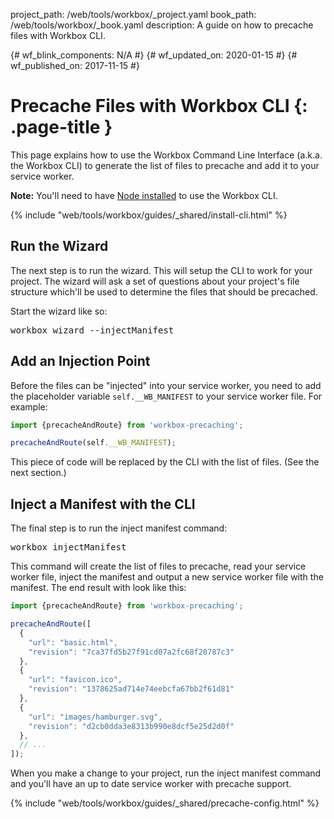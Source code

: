 project_path: /web/tools/workbox/_project.yaml
book_path: /web/tools/workbox/_book.yaml
description: A guide on how to precache files with Workbox CLI.

{# wf_blink_components: N/A #}
{# wf_updated_on: 2020-01-15 #}
{# wf_published_on: 2017-11-15 #}

# Precache Files with Workbox CLI {: .page-title }

This page explains how to use the Workbox Command Line Interface (a.k.a. the
Workbox CLI) to generate the list of files to precache and add it to your
service worker.

<aside class="note"><b>Note:</b> You'll need to have
<a href="https://nodejs.org/en/download/">Node installed</a> to use the
Workbox CLI.</aside>

{% include "web/tools/workbox/guides/_shared/install-cli.html" %}

## Run the Wizard

The next step is to run the wizard. This will setup the CLI to work for your
project. The wizard will ask a set of questions about your project's file
structure which'll be used to determine the files that should be precached.

Start the wizard like so:

<pre class="devsite-terminal">
workbox wizard --injectManifest
</pre>

## Add an Injection Point

Before the files can be "injected" into your service worker, you need to add the
placeholder variable `self.__WB_MANIFEST` to your service worker file. For example:

```javascript
import {precacheAndRoute} from 'workbox-precaching';

precacheAndRoute(self.__WB_MANIFEST);
```

This piece of code will be replaced by the CLI with the list of files. (See
the next section.)

## Inject a Manifest with the CLI

The final step is to run the inject manifest command:

<pre class="devsite-terminal">
workbox injectManifest
</pre>

This command will create the list of files to precache, read your service
worker file, inject the manifest and output a new service worker file
with the manifest. The end result with look like this:

```javascript
import {precacheAndRoute} from 'workbox-precaching';

precacheAndRoute([
  {
    "url": "basic.html",
    "revision": "7ca37fd5b27f91cd07a2fc68f20787c3"
  },
  {
    "url": "favicon.ico",
    "revision": "1378625ad714e74eebcfa67bb2f61d81"
  },
  {
    "url": "images/hamburger.svg",
    "revision": "d2cb0dda3e8313b990e8dcf5e25d2d0f"
  },
  // ...
]);
```

When you make a change to your project, run the inject manifest command
and you'll have an up to date service worker with precache support.

{% include "web/tools/workbox/guides/_shared/precache-config.html" %}
